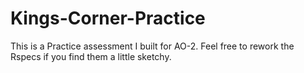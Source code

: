 # Kings-Corner-Practice
This is a Practice assessment I built for AO-2. Feel free to rework the Rspecs if you find them a little sketchy.
